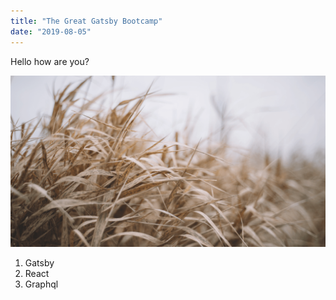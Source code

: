 ```yaml
---
title: "The Great Gatsby Bootcamp"
date: "2019-08-05"
---
```


Hello how are you?

![Grass](./grass.png)

1. Gatsby
2. React
3. Graphql